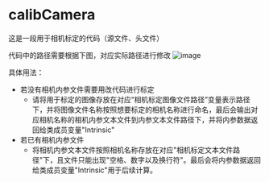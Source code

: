# calibCamera
这是一段用于相机标定的代码（源文件、头文件）

代码中的路径需要根据下图，对应实际路径进行修改
![image](https://user-images.githubusercontent.com/62756096/225047640-01788309-e7ea-424f-beaa-50e09da003ba.png)

具体用法：
- 若没有相机内参文件需要用改代码进行标定
  - 请将用于标定的图像存放在对应“相机标定图像文件路径”变量表示路径下，并将图像文件名称按照想要标定的相机名称进行命名，最后会输出对应相机名称的相机内参文本文件到内参文本文件路径下，并将内参数据返回给类成员变量"Intrinsic"
- 若已有相机内参文件
  - 将相机内参文本文件按照相机名称存放在对应"相机标定文本文件路径"下，且文件只能出现"空格、数字以及换行符"。最后会将内参数据返回给类成员变量"Intrinsic"用于后续计算。

